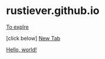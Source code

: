 # rustiever.github.io

[To explre ](https://rustiever.github.io)


[click below]
<a href="example.com" target="_blank">New Tab</a>

<a href="https://rustiever.github.io/" target="_blank">Hello, world!</a>

